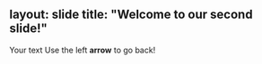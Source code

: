 layout: slide
title: "Welcome to our second slide!"
---
Your text
Use the left **arrow** to go back!
